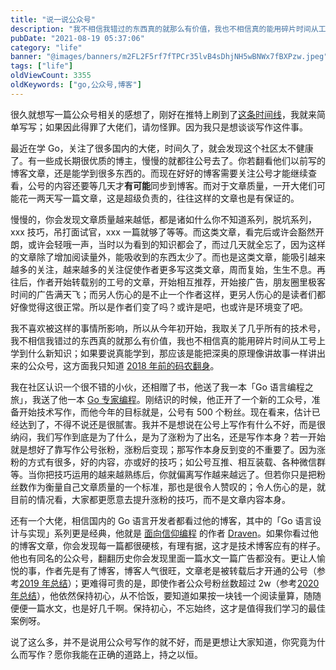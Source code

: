 ```yaml
---
title: "说一说公众号"
description: "我不相信我错过的东西真的就那么有价值，我也不相信真的能用碎片时间从工号上学到什么新知识"
pubDate: "2021-08-19 05:37:06"
category: "life"
banner: "@images/banners/m2FL2F5rf7fTPCr35lvB4sDhjNH5wBNWx7fBXPzw.jpeg"
tags: ["life"]
oldViewCount: 3355
oldKeywords: ["go,公众号,博客"]
---
```


很久就想写一篇公众号相关的感想了，刚好在推特上刷到了[这条时间线](https://twitter.com/yihong0618/status/1428176270446059524)，我就来简单写写；如果因此得罪了大佬们，请勿怪罪。因为我只是想谈谈写作这件事。

最近在学 Go，关注了很多国内的大佬，时间久了，就会发现这个社区太不健康了。有一些成长期很优质的博主，慢慢的就都往公号去了。你若翻看他们以前写的博客文章，还是能学到很多东西的。而现在好好的博客需要关注公号才能继续查看，公号的内容还要等几天才**有可能**同步到博客。而对于文章质量，一开大佬们可能花一两天写一篇文章，这是超级负责的，往往这样的文章也是有保证的。

慢慢的，你会发现文章质量越来越低，都是诸如什么你不知道系列，脱坑系列，xxx 技巧，吊打面试官，xxx 一篇就够了等等。而这类文章，看完后或许会豁然开朗，或许会轻哦一声，当时以为看到的知识都会了，而过几天就全忘了，因为这样的文章除了增加阅读量外，能吸收到的东西太少了。而也是这类文章，能吸引越来越多的关注，越来越多的关注促使作者更多写这类文章，周而复始，生生不息。再往后，作者开始转载别的工号的文章，开始相互推荐，开始接广告，朋友圈里极客时间的广告满天飞；而另人伤心的是不止一个作者这样，更另人伤心的是读者们都好像觉得这很正常。所以是作者们变了吗？或许是吧，也或许是环境变了吧。

我不喜欢被这样的事情所影响，所以从今年初开始，我取关了几乎所有的技术号，我不相信我错过的东西真的就那么有价值，我也不相信真的能用碎片时间从工号上学到什么新知识；如果要说真能学到，那应该是能把深奥的原理像讲故事一样讲出来的公众号，这方面我只知道 [2018 年前的码农翻身](https://mp.weixin.qq.com/s/Cpxiq7EuMtfAC8f4BmVIOQ)。

我在社区认识一个很不错的小伙，还相赠了书，他送了我一本「Go 语言编程之旅」，我送了他一本 [Go 专家编程](https://book.douban.com/subject/35144587/)。刚结识的时候，他正开了一个新的工众号，准备开始技术写作，而他今年的目标就是，公号有 500 个粉丝。现在看来，估计已经达到了，不得不说还是很腻害。我并不是想说在公号上写作有什么不好，而是很纳闷，我们写作到底是为了什么，是为了涨粉为了出名，还是写作本身？若一开始就是想好了靠写作公号张粉，涨粉后变现；那写作本身反到变的不重要了。因为涨粉的方式有很多，好的内容，亦或好的技巧；如公号互推、相互装载、各种微信群等。当你把技巧运用的越来越熟练后，你就偏离写作越来越远了。但若你只是把粉丝数作为衡量自己文章质量的一个标准，那也是很令人赞叹的；令人伤心的是，就目前的情况看，大家都更愿意去提升涨粉的技巧，而不是文章内容本身。

还有一个大佬，相信国内的 Go 语言开发者都看过他的博客，其中的「Go 语言设计与实现」系列更是经典，他就是 [面向信仰编程](https://draveness.me/) 的作者 [Draven](https://twitter.com/draven0xff)。如果你看过他的博客文章，你会发现每一篇都很硬核，有理有据，这才是技术博客应有的样子。他也有同名的公众号，翻翻历史你会发现里面一篇水文一篇广告都没有。更让人愉悦的事，作者先是有了博客，博客人气很旺，文章老是被转载后才开通的公号（参考[2019 年总结](https://draveness.me/2019-summary/#%E7%A4%BE%E4%BA%A4%E7%BD%91%E7%BB%9C)）；更难得可贵的是，即使作者公众号粉丝数超过 2w（参考[2020 年总结](https://draveness.me/2020-summary/#%E7%A4%BE%E4%BA%A4%E7%BD%91%E7%BB%9C)），他依然保持初心，从不恰饭，要知道如果按一块钱一个阅读量算，随随便便一篇水文，也是好几千啊。保持初心，不忘始终，这才是值得我们学习的最佳案例呀。

说了这么多，并不是说用公众号写作的就不好，而是更想让大家知道，你究竟为什么而写作？愿你我能在正确的道路上，持之以恒。
